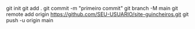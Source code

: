 git init
git add .
git commit -m "primeiro commit"
git branch -M main
git remote add origin https://github.com/SEU-USUARIO/site-guincheiros.git
git push -u origin main

